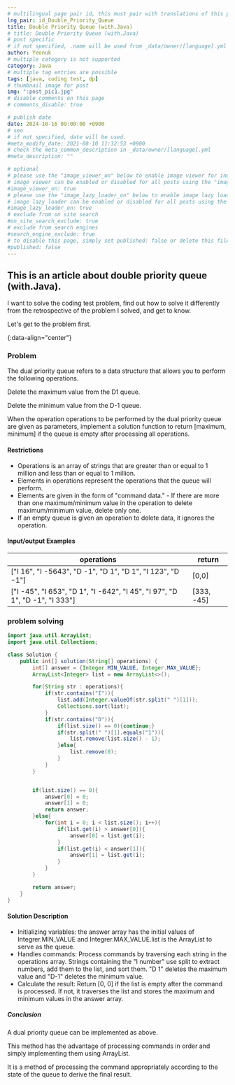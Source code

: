 ```yaml
---
# multilingual page pair id, this must pair with translations of this page. (This name must be unique)
lng_pair: id_Double_Priority_Queue
title: Double Priority Queue (with.Java)
# title: Double Priority Queue (with.Java)
# post specific
# if not specified, .name will be used from _data/owner/[language].yml
author: Yeonuk
# multiple category is not supported
category: Java
# multiple tag entries are possible
tags: [java, coding test, dp]
# thumbnail image for post
img: ":post_pic1.jpg"
# disable comments on this page
# comments_disable: true

# publish date
date: 2024-10-16 09:00:00 +0900
# seo
# if not specified, date will be used.
#meta_modify_date: 2021-08-10 11:32:53 +0900
# check the meta_common_description in _data/owner/[language].yml
#meta_description: ""

# optional
# please use the "image_viewer_on" below to enable image viewer for individual pages or posts (_posts/ or [language]/_posts folders).
# image viewer can be enabled or disabled for all posts using the "image_viewer_posts: true" setting in _data/conf/main.yml.
#image_viewer_on: true
# please use the "image_lazy_loader_on" below to enable image lazy loader for individual pages or posts (_posts/ or [language]/_posts folders).
# image lazy loader can be enabled or disabled for all posts using the "image_lazy_loader_posts: true" setting in _data/conf/main.yml.
#image_lazy_loader_on: true
# exclude from on site search
#on_site_search_exclude: true
# exclude from search engines
#search_engine_exclude: true
# to disable this page, simply set published: false or delete this file
#published: false
---
```


<!-- outline-start -->

## This is an article about double priority queue (with.Java).

I want to solve the coding test problem, find out how to solve it differently from the retrospective of the problem I solved, and get to know.

Let's get to the problem first.

{:data-align="center"}

<!-- outline-end -->

### Problem

The dual priority queue refers to a data structure that allows you to perform the following operations.

Delete the maximum value from the D1 queue.

Delete the minimum value from the D-1 queue.

When the operation operations to be performed by the dual priority queue are given as parameters, implement a solution function to return [maximum, minimum] if the queue is empty after processing all operations.

#### Restrictions

- Operations is an array of strings that are greater than or equal to 1 million and less than or equal to 1 million.
- Elements in operations represent the operations that the queue will perform.
- Elements are given in the form of "command data." - If there are more than one maximum/minimum value in the operation to delete maximum/minimum value, delete only one.
- If an empty queue is given an operation to delete data, it ignores the operation.

#### Input/output Examples

| operations                                                                  | return     |
| --------------------------------------------------------------------------- | ---------- |
| ["I 16", "I -5643", "D -1", "D 1", "D 1", "I 123", "D -1"]                  | [0,0]      |
| ["I -45", "I 653", "D 1", "I -642", "I 45", "I 97", "D 1", "D -1", "I 333"] | [333, -45] |

### problem solving

```java
import java.util.ArrayList;
import java.util.Collections;

class Solution {
    public int[] solution(String[] operations) {
        int[] answer = {Integer.MIN_VALUE, Integer.MAX_VALUE};
        ArrayList<Integer> list = new ArrayList<>();

        for(String str : operations){
            if(str.contains("I")){
                list.add(Integer.valueOf(str.split(" ")[1]));
                Collections.sort(list);
            }
            if(str.contains("D")){
                if(list.size() == 0){continue;}
                if(str.split(" ")[1].equals("1")){
                    list.remove(list.size() - 1);
                }else{
                    list.remove(0);
                }
            }
        }


        if(list.size() == 0){
            answer[0] = 0;
            answer[1] = 0;
            return answer;
        }else{
            for(int i = 0; i < list.size(); i++){
                if(list.get(i) > answer[0]){
                    answer[0] = list.get(i);
                }
                if(list.get(i) < answer[1]){
                    answer[1] = list.get(i);
                }
            }
        }

        return answer;
    }
}
```

#### Solution Description

- Initializing variables: the answer array has the initial values of Integrer.MIN_VALUE and Integrer.MAX_VALUE.list is the ArrayList to serve as the queue.
- Handles commands: Process commands by traversing each string in the operations array. Strings containing the "I number" use split to extract numbers, add them to the list, and sort them. "D 1" deletes the maximum value and "D-1" deletes the minimum value.
- Calculate the result: Return [0, 0] if the list is empty after the command is processed. If not, it traverses the list and stores the maximum and minimum values in the answer array.

##### Conclusion

A dual priority queue can be implemented as above.

This method has the advantage of processing commands in order and simply implementing them using ArrayList.

It is a method of processing the command appropriately according to the state of the queue to derive the final result.

